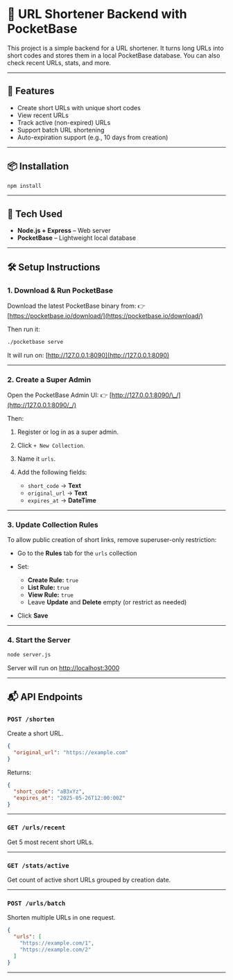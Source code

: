 # 🔗 URL Shortener Backend with PocketBase

This project is a simple backend for a URL shortener. It turns long URLs into short codes and stores them in a local PocketBase database. You can also check recent URLs, stats, and more.

---

## 🚀 Features

* Create short URLs with unique short codes
* View recent URLs
* Track active (non-expired) URLs
* Support batch URL shortening
* Auto-expiration support (e.g., 10 days from creation)

---

## 📦 Installation

```bash
npm install
```

---

## 🧠 Tech Used

* **Node.js + Express** – Web server
* **PocketBase** – Lightweight local database

---

## 🛠️ Setup Instructions

### 1. Download & Run PocketBase

Download the latest PocketBase binary from:
👉 [https://pocketbase.io/download/](https://pocketbase.io/download/)

Then run it:

```bash
./pocketbase serve
```

It will run on: [http://127.0.0.1:8090](http://127.0.0.1:8090)

---

### 2. Create a Super Admin

Open the PocketBase Admin UI:
👉 [http://127.0.0.1:8090/\_/](http://127.0.0.1:8090/_/)

Then:

1. Register or log in as a super admin.
2. Click `+ New Collection`.
3. Name it `urls`.
4. Add the following fields:

   * `short_code` → **Text**
   * `original_url` → **Text**
   * `expires_at` → **DateTime**

---

### 3. Update Collection Rules

To allow public creation of short links, remove superuser-only restriction:

* Go to the **Rules** tab for the `urls` collection
* Set:

  * **Create Rule:** `true`
  * **List Rule:** `true`
  * **View Rule:** `true`
  * Leave **Update** and **Delete** empty (or restrict as needed)
* Click **Save**

---

### 4. Start the Server

```bash
node server.js
```

Server will run on [http://localhost:3000](http://localhost:3000)

---

## 📬 API Endpoints

### `POST /shorten`

Create a short URL.

```json
{
  "original_url": "https://example.com"
}
```

Returns:

```json
{
  "short_code": "aB3xYz",
  "expires_at": "2025-05-26T12:00:00Z"
}
```

---

### `GET /urls/recent`

Get 5 most recent short URLs.

---

### `GET /stats/active`

Get count of active short URLs grouped by creation date.

---

### `POST /urls/batch`

Shorten multiple URLs in one request.

```json
{
  "urls": [
    "https://example.com/1",
    "https://example.com/2"
  ]
}
```

---

